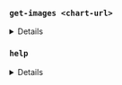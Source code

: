 
### `get-images <chart-url>`

<details>
  <summary>Details</summary>

```bash
$ helm-utils get-images https://qlik.bintray.com/stable/qsefe-0.1.36.tgz
```

returns

```bash
Images being used in https://qlik.bintray.com/edge/qsefe-0.1.99.tgz:
(18 images)

- bitnami/mongodb:3.7.1-r0
- bitnami/redis:4.0.10
- bitnami/redis:4.0.9
- qlik-docker-qsefe.bintray.io/collections:0.1.16
- qlik-docker-qsefe.bintray.io/edge-auth:0.6.3
- qlik-docker-qsefe.bintray.io/engine:12.216.0
- qlik-docker-qsefe.bintray.io/feature-flags:0.2.1
- qlik-docker-qsefe.bintray.io/hub:1.0.4
- qlik-docker-qsefe.bintray.io/licenses:1.0.5
- qlik-docker-qsefe.bintray.io/locale:1.0.0
- qlik-docker-qsefe.bintray.io/policy-decision-service:1.1.2
- qlik-docker-qsefe.bintray.io/qix-sessions:0.1.6
- qlik-docker-qsefe.bintray.io/resource-library:1.6.1
- qlik-docker-qsefe.bintray.io/sense-client:5.43.0
- qlik-docker-qsefe.bintray.io/tenants:0.3.2
- qlik-docker-qsefe.bintray.io/users:0.1.6
- qlikcore/mira:0.3.1
- traefik
```  
</details>


### `help`

<details>
  <summary>Details</summary>
Show the help for `helm-utils`.

```
$ helm-utils hellp
```  
</details>

